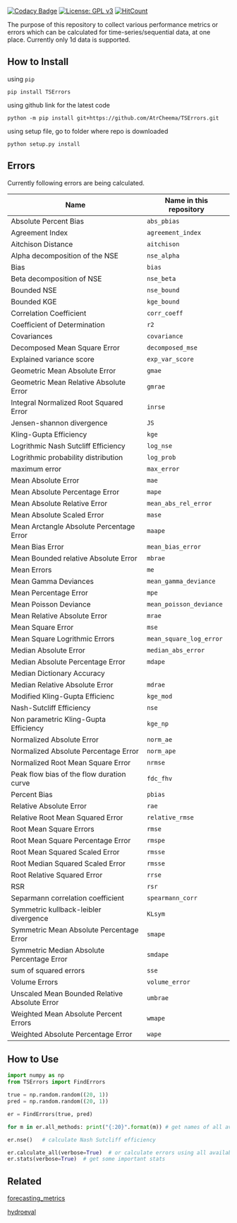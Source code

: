 
[![Codacy Badge](https://api.codacy.com/project/badge/Grade/72cbd07c421b42ffa4ecddeec71d103f)](https://app.codacy.com/gh/AtrCheema/TSErrors?utm_source=github.com&utm_medium=referral&utm_content=AtrCheema/TSErrors&utm_campaign=Badge_Grade)
[![License: GPL v3](https://img.shields.io/badge/License-GPL%20v3-blue.svg)](https://www.gnu.org/licenses/gpl-3.0)
[![HitCount](http://hits.dwyl.com/AtrCheema/TSErrors.svg)](http://hits.dwyl.com/AtrCheema/TSErrors)

The purpose of this repository to collect various performance metrics or errors which can be
calculated for time-series/sequential data, at one place. Currently only 1d data is supported.

## How to Install

using `pip`

    pip install TSErrors

using github link for the latest code

	python -m pip install git+https://github.com/AtrCheema/TSErrors.git

using setup file, go to folder where repo is downloaded

    python setup.py install

## Errors

Currently following errors are being calculated.

| Name                          | Name in this repository  |
| -------------------------- | ------------- |
| Absolute Percent Bias | `abs_pbias` |
| Agreement Index | `agreement_index` |
| Aitchison Distance | `aitchison` |
| Alpha decomposition of the NSE | `nse_alpha` |
| Bias | `bias` |
| Beta decomposition of NSE | `nse_beta` |
| Bounded NSE | `nse_bound` |
| Bounded KGE | `kge_bound` |
| Correlation Coefficient | `corr_coeff` |
| Coefficient of Determination | `r2` |
| Covariances | `covariance` |
| Decomposed Mean Square Error | `decomposed_mse` |
| Explained variance score | `exp_var_score` |
| Geometric Mean Absolute Error | `gmae` |
| Geometric Mean Relative Absolute Error | `gmrae` |
| Integral Normalized Root Squared Error | `inrse` |
| Jensen-shannon divergence | `JS` |
| Kling-Gupta Efficiency | `kge` |
| Logrithmic Nash Sutcliff Efficiency | `log_nse` |
| Logrithmic probability distribution | `log_prob` |
| maximum error | `max_error` |
| Mean Absolute Error | `mae` |
| Mean Absolute Percentage Error | `mape` |
| Mean Absolute Relative Error | `mean_abs_rel_error` |
| Mean Absolute Scaled Error | `mase` |
| Mean Arctangle Absolute Percentage Error | `maape` |
| Mean Bias Error | `mean_bias_error` |
| Mean Bounded relative Absolute Error | `mbrae` |
| Mean Errors | `me` |
| Mean Gamma Deviances | `mean_gamma_deviance` |
| Mean Percentage Error | `mpe` |
| Mean Poisson Deviance | `mean_poisson_deviance` |
| Mean Relative Absolute Error | `mrae` |
| Mean Square Error | `mse` |
| Mean Square Logrithmic Errors | `mean_square_log_error` |
| Median Absolute Error | `median_abs_error` |
| Median Absolute Percentage Error | `mdape` |
| Median Dictionary Accuracy | |
| Median Relative Absolute Error | `mdrae` |
| Modified Kling-Gupta Efficienc | `kge_mod` |
| Nash-Sutcliff Efficiency | `nse` |
| Non parametric Kling-Gupta Efficiency | `kge_np` |
| Normalized Absolute Error | `norm_ae` |
| Normalized Absolute Percentage Error | `norm_ape` |
| Normalized Root Mean Square Error | `nrmse` |
| Peak flow bias of the flow duration curve | `fdc_fhv` |
| Percent Bias | `pbias` |
| Relative Absolute Error | `rae` |
| Relative Root Mean Squared Error | `relative_rmse` |
| Root Mean Square Errors | `rmse` |
| Root Mean Square Percentage Error | `rmspe` |
| Root Mean Squared Scaled Error | `rmsse` |
| Root Median Squared Scaled Error | `rmsse` |
| Root Relative Squared Error | `rrse` |
| RSR | `rsr` |
| Separmann correlation coefficient | `spearmann_corr` |
| Symmetric kullback-leibler divergence | `KLsym` |
| Symmetric Mean Absolute Percentage Error | `smape` |
| Symmetric Median Absolute Percentage Error | `smdape` |
| sum of squared errors | `sse` | 
| Volume Errors | `volume_error` |
| Unscaled Mean Bounded Relative Absolute Error | `umbrae` |
| Weighted Mean Absolute Percent Errors | `wmape` |
| Weighted Absolute Percentage Error | `wape` |

## How to Use

```python
import numpy as np
from TSErrors import FindErrors

true = np.random.random((20, 1))
pred = np.random.random((20, 1))

er = FindErrors(true, pred)

for m in er.all_methods: print("{:20}".format(m)) # get names of all availabe methods

er.nse()   # calculate Nash Sutcliff efficiency

er.calculate_all(verbose=True)  # or calculate errors using all available methods
er.stats(verbose=True)  # get some important stats
```

## Related

[forecasting_metrics](https://gist.github.com/bshishov/5dc237f59f019b26145648e2124ca1c9)

[hydroeval](https://github.com/ThibHlln/hydroeval)